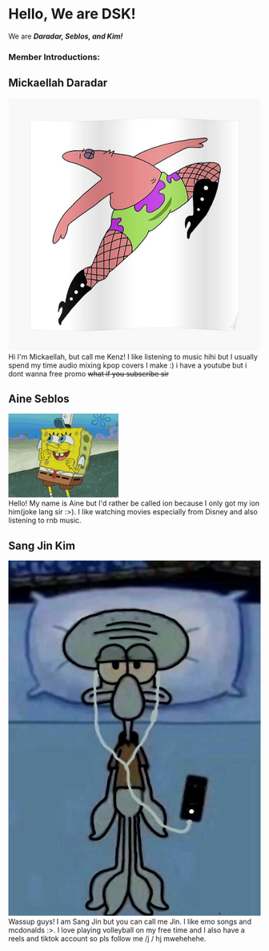# Hello, We are DSK!
We are ***Daradar, Seblos, and Kim!***

### Member Introductions:

## Mickaellah Daradar
![This is so me](/Daradar.jpg)  
Hi I'm Mickaellah, but call me Kenz! I like listening to music hihi but I usually spend my time audio mixing kpop covers I make :) i have a youtube but i dont wanna free promo ~~what if you subscribe sir~~

## Aine Seblos
![only applicable when happy](/seblos.gif)  
Hello! My name is Aine but I'd rather be called ion because I only got my ion him(joke lang sir :>). I like watching movies especially from Disney and also listening to rnb music. 
## Sang Jin Kim 
![Me after seeing my grades](/Kim.jpg)
Wassup guys! I am Sang Jin but you can call me Jin. I like emo songs and mcdonalds :>. I love playing volleyball on my free time and I also have a reels and tiktok account so pls follow me /j / hj mwehehehe.
